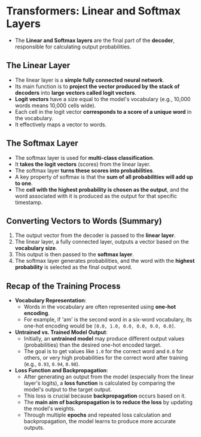 # Transformers: Linear and Softmax Layers

*   The **Linear and Softmax layers** are the final part of the **decoder**, responsible for calculating output probabilities.

## The Linear Layer
*   The linear layer is a **simple fully connected neural network**.
*   Its main function is to **project the vector produced by the stack of decoders** into **large vectors called logit vectors**.
*   **Logit vectors** have a size equal to the model's vocabulary (e.g., 10,000 words means 10,000 cells wide).
*   Each cell in the logit vector **corresponds to a score of a unique word** in the vocabulary.
*   It effectively maps a vector to words.

## The Softmax Layer
*   The softmax layer is used for **multi-class classification**.
*   It **takes the logit vectors** (scores) from the linear layer.
*   The softmax layer **turns these scores into probabilities**.
*   A key property of softmax is that the **sum of all probabilities will add up to one**.
*   The **cell with the highest probability is chosen as the output**, and the word associated with it is produced as the output for that specific timestamp.

## Converting Vectors to Words (Summary)
1.  The output vector from the decoder is passed to the **linear layer**.
2.  The linear layer, a fully connected layer, outputs a vector based on the **vocabulary size**.
3.  This output is then passed to the **softmax layer**.
4.  The softmax layer generates probabilities, and the word with the **highest probability** is selected as the final output word.

## Recap of the Training Process
*   **Vocabulary Representation**:
    *   Words in the vocabulary are often represented using **one-hot encoding**.
    *   For example, if 'am' is the second word in a six-word vocabulary, its one-hot encoding would be `[0.0, 1.0, 0.0, 0.0, 0.0, 0.0]`.
*   **Untrained vs. Trained Model Output**:
    *   Initially, an **untrained model** may produce different output values (probabilities) than the desired one-hot encoded target.
    *   The goal is to get values like `1.0` for the correct word and `0.0` for others, or very high probabilities for the correct word after training (e.g., `0.93`, `0.94`, `0.98`).
*   **Loss Function and Backpropagation**:
    *   After generating an output from the model (especially from the linear layer's logits), a **loss function** is calculated by comparing the model's output to the target output.
    *   This loss is crucial because **backpropagation** occurs based on it.
    *   The **main aim of backpropagation is to reduce the loss** by updating the model's weights.
    *   Through multiple **epochs** and repeated loss calculation and backpropagation, the model learns to produce more accurate outputs.